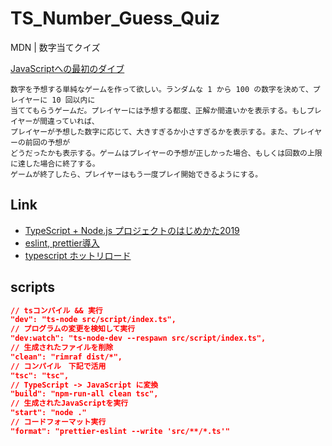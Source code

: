 # TS_Number_Guess_Quiz

MDN | 数字当てクイズ

[JavaScriptへの最初のダイブ](https://developer.mozilla.org/ja/docs/Learn/JavaScript/First_steps/A_first_splash)

    数字を予想する単純なゲームを作って欲しい。ランダムな 1 から 100 の数字を決めて、プレイヤーに 10 回以内に
    当ててもらうゲームだ。プレイヤーには予想する都度、正解か間違いかを表示する。もしプレイヤーが間違っていれば、
    プレイヤーが予想した数字に応じて、大きすぎるか小さすぎるかを表示する。また、プレイヤーの前回の予想が
    どうだったかも表示する。ゲームはプレイヤーの予想が正しかった場合、もしくは回数の上限に達した場合に終了する。
    ゲームが終了したら、プレイヤーはもう一度プレイ開始できるようにする。

## Link

- [TypeScript + Node.js プロジェクトのはじめかた2019](https://qiita.com/notakaos/items/3bbd2293e2ff286d9f49)
- [eslint, prettier導入](https://ics.media/entry/17030/)
- [typescript ホットリロード](https://ics.media/entry/190325/)

## scripts

``` json
// tsコンパイル && 実行
"dev": "ts-node src/script/index.ts",
// プログラムの変更を検知して実行
"dev:watch": "ts-node-dev --respawn src/script/index.ts",
// 生成されたファイルを削除
"clean": "rimraf dist/*",
// コンパイル　下記で活用
"tsc": "tsc",
// TypeScript -> JavaScript に変換
"build": "npm-run-all clean tsc",
// 生成されたJavaScriptを実行
"start": "node ."
// コードフォーマット実行
"format": "prettier-eslint --write 'src/**/*.ts'"
```
